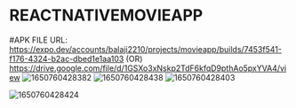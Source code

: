 # REACTNATIVEMOVIEAPP

#APK FILE URL: https://expo.dev/accounts/balaji2210/projects/movieapp/builds/7453f541-f176-4324-b2ac-dbed1e1aa103 (OR) https://drive.google.com/file/d/1GSXo3xNskp2TdF6kfqD9pthAo5pxYVA4/view
![1650760428382](https://user-images.githubusercontent.com/63396862/164951504-b5b5c9df-79b4-44d0-a26e-7bb195a3ea6c.jpg)
![1650760428438](https://user-images.githubusercontent.com/63396862/164951592-ae4192da-2b2c-45df-b875-6294c450fbdc.jpg)
![1650760428403](https://user-images.githubusercontent.com/63396862/164951602-65136ad6-865c-48d9-ac56-660de1af741f.jpg)

![1650760428424](https://user-images.githubusercontent.com/63396862/164951604-ddc07a1c-127c-4c08-9b34-0f882918c445.jpg)



